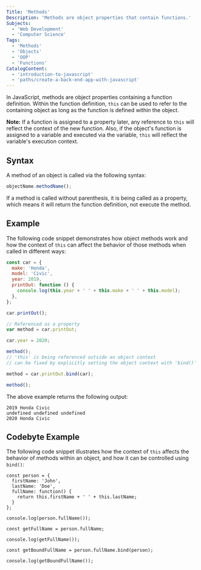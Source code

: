```yaml
---
Title: 'Methods'
Description: 'Methods are object properties that contain functions.'
Subjects:
  - 'Web Development'
  - 'Computer Science'
Tags:
  - 'Methods'
  - 'Objects'
  - 'OOP'
  - 'Functions'
CatalogContent:
  - 'introduction-to-javascript'
  - 'paths/create-a-back-end-app-with-javascript'
---
```


In JavaScript, methods are object properties containing a function definition. Within the function definition, `this` can be used to refer to the containing object as long as the function is defined within the object.

**Note:** If a function is assigned to a property later, any reference to `this` will reflect the context of the new function. Also, if the object's function is assigned to a variable and executed via the variable, `this` will reflect the variable's execution context.

## Syntax

A method of an object is called via the following syntax:

```js
objectName.methodName();
```

If a method is called without parenthesis, it is being called as a property, which means it will return the function definition, not execute the method.

## Example

The following code snippet demonstrates how object methods work and how the context of `this` can affect the behavior of those methods when called in different ways:

```javascript
const car = {
  make: 'Honda',
  model: 'Civic',
  year: 2019,
  printOut: function () {
    console.log(this.year + ' ' + this.make + ' ' + this.model);
  },
};

car.printOut();

// Referenced as a property
var method = car.printOut;

car.year = 2020;

method();
// 'this' is being referenced outside an object context
// can be fixed by explicitly setting the object context with 'bind()'

method = car.printOut.bind(car);

method();
```

The above example returns the following output:

```shell
2019 Honda Civic
undefined undefined undefined
2020 Honda Civic
```

## Codebyte Example

The following code snippet illustrates how the context of `this` affects the behavior of methods within an object, and how it can be controlled using `bind()`:

```codebyte/javascript
const person = {
  firstName: 'John',
  lastName: 'Doe',
  fullName: function() {
    return this.firstName + ' ' + this.lastName;
  }
};

console.log(person.fullName());

const getFullName = person.fullName;

console.log(getFullName());

const getBoundFullName = person.fullName.bind(person);

console.log(getBoundFullName());
```
